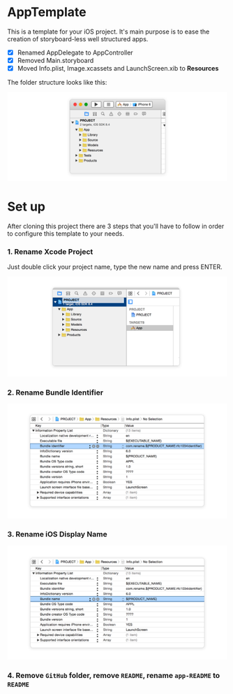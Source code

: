 # AppTemplate

This is a template for your iOS project. It's main purpose is to ease the creation of storyboard-less well structured apps.

- [x] Renamed AppDelegate to AppController
- [x] Removed Main.storyboard
- [x] Moved Info.plist, Image.xcassets and LaunchScreen.xib to **Resources**

The folder structure looks like this:

![folder structure](https://raw.githubusercontent.com/3lvis/AppTemplate/master/GitHub/project-structure-2.png)

# Set up

After cloning this project there are 3 steps that you'll have to follow in order to configure this template to your needs.

### 1. Rename Xcode Project

Just double click your project name, type the new name and press ENTER.

![Xcode project name](https://raw.githubusercontent.com/3lvis/AppTemplate/master/GitHub/step-1-rename-project-2.png)

### 2. Rename Bundle Identifier

![Bundle indentifier](https://raw.githubusercontent.com/3lvis/AppTemplate/master/GitHub/step-2-rename-bundle-2.png)

### 3. Rename iOS Display Name

![Bundle name](https://raw.githubusercontent.com/3lvis/AppTemplate/master/GitHub/step-3-rename-display-name-2.png)

### 4. Remove `GitHub` folder, remove `README`, rename `app-README` to `README`
